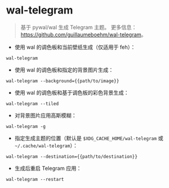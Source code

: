 # wal-telegram

> 基于 pywal/wal 生成 Telegram 主题。
> 更多信息：<https://github.com/guillaumeboehm/wal-telegram>。

- 使用 wal 的调色板和当前壁纸生成（仅适用于 feh）：

`wal-telegram`

- 使用 wal 的调色板和指定的背景图片生成：

`wal-telegram --background={{path/to/image}}`

- 使用 wal 的调色板和基于调色板的彩色背景生成：

`wal-telegram --tiled`

- 对背景图片应用高斯模糊：

`wal-telegram -g`

- 指定生成主题的位置（默认是 `$XDG_CACHE_HOME/wal-telegram` 或 `~/.cache/wal-telegram`）：

`wal-telegram --destination={{path/to/destination}}`

- 生成后重启 Telegram 应用：

`wal-telegram --restart`
